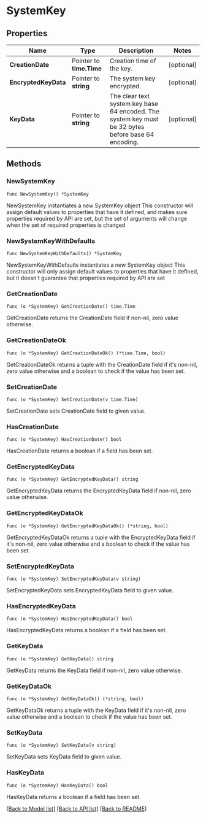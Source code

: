 # SystemKey

## Properties

Name | Type | Description | Notes
------------ | ------------- | ------------- | -------------
**CreationDate** | Pointer to **time.Time** | Creation time of the key. | [optional] 
**EncryptedKeyData** | Pointer to **string** | The system key encrypted. | [optional] 
**KeyData** | Pointer to **string** | The clear text system key base 64 encoded. The system key must be 32 bytes before base 64 encoding. | [optional] 

## Methods

### NewSystemKey

`func NewSystemKey() *SystemKey`

NewSystemKey instantiates a new SystemKey object
This constructor will assign default values to properties that have it defined,
and makes sure properties required by API are set, but the set of arguments
will change when the set of required properties is changed

### NewSystemKeyWithDefaults

`func NewSystemKeyWithDefaults() *SystemKey`

NewSystemKeyWithDefaults instantiates a new SystemKey object
This constructor will only assign default values to properties that have it defined,
but it doesn't guarantee that properties required by API are set

### GetCreationDate

`func (o *SystemKey) GetCreationDate() time.Time`

GetCreationDate returns the CreationDate field if non-nil, zero value otherwise.

### GetCreationDateOk

`func (o *SystemKey) GetCreationDateOk() (*time.Time, bool)`

GetCreationDateOk returns a tuple with the CreationDate field if it's non-nil, zero value otherwise
and a boolean to check if the value has been set.

### SetCreationDate

`func (o *SystemKey) SetCreationDate(v time.Time)`

SetCreationDate sets CreationDate field to given value.

### HasCreationDate

`func (o *SystemKey) HasCreationDate() bool`

HasCreationDate returns a boolean if a field has been set.

### GetEncryptedKeyData

`func (o *SystemKey) GetEncryptedKeyData() string`

GetEncryptedKeyData returns the EncryptedKeyData field if non-nil, zero value otherwise.

### GetEncryptedKeyDataOk

`func (o *SystemKey) GetEncryptedKeyDataOk() (*string, bool)`

GetEncryptedKeyDataOk returns a tuple with the EncryptedKeyData field if it's non-nil, zero value otherwise
and a boolean to check if the value has been set.

### SetEncryptedKeyData

`func (o *SystemKey) SetEncryptedKeyData(v string)`

SetEncryptedKeyData sets EncryptedKeyData field to given value.

### HasEncryptedKeyData

`func (o *SystemKey) HasEncryptedKeyData() bool`

HasEncryptedKeyData returns a boolean if a field has been set.

### GetKeyData

`func (o *SystemKey) GetKeyData() string`

GetKeyData returns the KeyData field if non-nil, zero value otherwise.

### GetKeyDataOk

`func (o *SystemKey) GetKeyDataOk() (*string, bool)`

GetKeyDataOk returns a tuple with the KeyData field if it's non-nil, zero value otherwise
and a boolean to check if the value has been set.

### SetKeyData

`func (o *SystemKey) SetKeyData(v string)`

SetKeyData sets KeyData field to given value.

### HasKeyData

`func (o *SystemKey) HasKeyData() bool`

HasKeyData returns a boolean if a field has been set.


[[Back to Model list]](../README.md#documentation-for-models) [[Back to API list]](../README.md#documentation-for-api-endpoints) [[Back to README]](../README.md)


